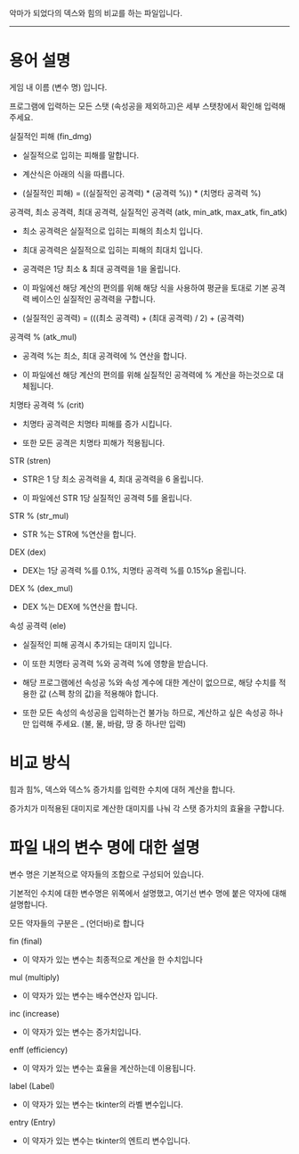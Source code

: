 악마가 되었다의 덱스와 힘의 비교를 하는 파일입니다.  

------------  

# 용어 설명  
  
게임 내 이름 (변수 명) 입니다.  

프로그램에 입력하는 모든 스탯 (속성공을 제외하고)은 세부 스탯창에서 확인해 입력해 주세요.
  
실질적인 피해 (fin_dmg)  

 - 실질적으로 입히는 피해를 말합니다.  

 - 계산식은 아래의 식을 따릅니다.  

 - (실질적인 피해) = ((실질적인 공격력) * (공격력 %)) * (치명타 공격력 %)  


공격력, 최소 공격력, 최대 공격력, 실질적인 공격력 (atk, min_atk, max_atk, fin_atk)  

 - 최소 공격력은 실질적으로 입히는 피해의 최소치 입니다.  

 - 최대 공격력은 실질적으로 입히는 피해의 최대치 입니다.  

 - 공격력은 1당 최소 & 최대 공격력을 1을 올립니다.  

 - 이 파일에선 해당 계산의 편의를 위해 해당 식을 사용하여 평균을 토대로 기본 공격력 베이스인 실질적인 공격력을 구합니다.  

 - (실질적인 공격력) = (((최소 공격력) + (최대 공격력) / 2) + (공격력)  

공격력 % (atk_mul) 

 - 공격력 %는 최소, 최대 공격력에 % 연산을 합니다.  

 - 이 파일에선 해당 계산의 편의를 위해 실질적인 공격력에 % 계산을 하는것으로 대체됩니다.  


치명타 공격력 % (crit)  

 - 치명타 공격력은 치명타 피해를 증가 시킵니다.  

 - 또한 모든 공격은 치명타 피해가 적용됩니다.  


STR (stren)  

 - STR은 1 당 최소 공격력을 4, 최대 공격력을 6 올립니다.  

 - 이 파일에선 STR 1당 실질적인 공격력 5를 올립니다.  


STR % (str_mul)  

 - STR %는 STR에 %연산을 합니다.  


DEX (dex)  

 - DEX는 1당 공격력 %를 0.1%, 치명타 공격력 %를 0.15%p 올립니다.  
 

DEX % (dex_mul)  

 - DEX %는 DEX에 %연산을 합니다.


속성 공격력 (ele)  

 - 실질적인 피해 공격시 추가되는 대미지 입니다.  

 - 이 또한 치명타 공격력 %와 공격력 %에 영향을 받습니다.  

 - 해당 프로그램에선 속성공 %와 속성 계수에 대한 계산이 없으므로, 해당 수치를 적용한 값 (스펙 창의 값)을 적용해야 합니다.  
 
 - 또한 모든 속성의 속성공을 입력하는건 불가능 하므로, 계산하고 싶은 속성공 하나만 입력해 주세요. (불, 물, 바람, 땅 중 하나만 입력)


# 비교 방식  

힘과 힘%, 덱스와 덱스% 증가치를 입력한 수치에 대허 계산을 합니다.  

증가치가 미적용된 대미지로 계산한 대미지를 나눠 각 스탯 증가치의 효율을 구합니다.  


# 파일 내의 변수 명에 대한 설명  

변수 명은 기본적으로 약자들의 조합으로 구성되어 있습니다.  

기본적인 수치에 대한 변수명은 위쪽에서 설명했고, 여기선 변수 명에 붙은 약자에 대해 설명합니다.  

모든 약자들의 구분은 _ (언더바)로 합니다

fin (final)  

 - 이 약자가 있는 변수는 최종적으로 계산을 한 수치입니다

mul (multiply)  

 - 이 약자가 있는 변수는 배수연산자 입니다.  

inc (increase)  

 - 이 약자가 있는 변수는 증가치입니다.  

enff (efficiency)  

- 이 약자가 있는 변수는 효율을 계산하는데 이용됩니다.  

label (Label)  

- 이 약자가 있는 변수는 tkinter의 라벨 변수입니다.  

entry (Entry) 

- 이 약자가 있는 변수는 tkinter의 엔트리 변수입니다.  